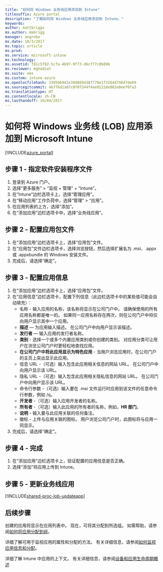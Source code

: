 ```yaml
---
title: "如何将 Windows 业务线应用添加到 Intune"
titlesuffix: Azure portal
description: "了解如何将 Windows 业务线应用添加到 Intune。"
keywords: 
author: mattbriggs
ms.author: mabrigg
manager: angrobe
ms.date: 10/3/2017
ms.topic: article
ms.prod: 
ms.service: microsoft-intune
ms.technology: 
ms.assetid: f81c5f82-5cfa-4b97-9f73-d6cf77c06896
ms.reviewer: mghadial
ms.suite: ems
ms.custom: intune-azure
ms.openlocfilehash: 33959b941e39d8694387770e1f3264d74647de69
ms.sourcegitcommit: 4b776d1a87c0707244f4ae0122de882e0eef6fa3
ms.translationtype: HT
ms.contentlocale: zh-CN
ms.lasthandoff: 10/04/2017
---
```

# <a name="how-to-add-windows-line-of-business-lob-apps-to-microsoft-intune"></a>如何将 Windows 业务线 (LOB) 应用添加到 Microsoft Intune

[!INCLUDE[azure_portal](./includes/azure_portal.md)]


## <a name="step-1---specify-the-software-setup-file"></a>步骤 1 - 指定软件安装程序文件

1. 登录到 Azure 门户。
2. 选择“更多服务” > “监视 + 管理” + “Intune”。
3. 在“Intune”边栏选项卡上，选择“管理应用”。
4. 在“移动应用”工作负荷中，选择“管理” > “应用”。
5. 在应用列表的上方，选择“添加”。
6. 在“添加应用”边栏选项卡中，选择“业务线应用”。

## <a name="step-2---configure-the-app-package-file"></a>步骤 2 - 配置应用包文件

1. 在“添加应用”边栏选项卡上，选择“应用包”文件。
2. 在“应用包”文件边栏选项卡，选择浏览按钮，然后选择扩展名为 .msi、.appx 或 .appxbundle 的 Windows 安装文件。
3. 完成后，请选择“确定”。


## <a name="step-3---configure-app-information"></a>步骤 3 - 配置应用信息

1. 在“添加应用”边栏选项卡上，选择“应用包”文件。
2. 在“应用信息”边栏选项卡，配置下列信息（此边栏选项卡中的某些值可能会自动填充）：
    - 名称 - 输入应用的名称，该名称将显示在公司门户中。 请确保使用的所有应用名称都是唯一的。 如果同一应用名称存在两次，则在公司门户中将仅向用户显示其中一个应用。
    - **描述** — 为应用输入描述。 在公司门户中向用户显示该描述。
    - **发行者** — 输入应用的发行者名称。
    - **类别** - 选择一个或多个内置应用类别或你创建的类别。 对应用分类可让用户在浏览公司门户时更轻松地查找应用。
    - **在公司门户中将此应用显示为特色应用** - 当用户浏览应用时，在公司门户的主页上突出显示此应用。
    - 信息 URL -（可选）输入包含此应用相关信息的网站 URL。 在公司门户中向用户显示该 URL。
    - 隐私 URL -（可选）输入包含此应用相关隐私信息的网站 URL。 在公司门户中向用户显示该 URL。
    - 命令行参数 -（可选）输入要在 .msi 文件运行时应用到该文件的任意命令行参数，例如 /q。
    - **开发者** -（可选）输入应用开发者的名称。
    - **所有者** -（可选）输入此应用的所有者的名称，例如，**HR 部门**。
    - **说明** - 输入要与此应用关联的任何备注。
    - 徽标 - 上传与应用关联的图标。 用户浏览公司门户时，此图标将与应用一同显示。
3. 完成后，请选择“确定”。

## <a name="step-4---finish-up"></a>步骤 4 - 完成

1. 在“添加应用”边栏选项卡上，验证配置的应用信息是否正确。
2. 选择“添加”将应用上传到 Intune。

## <a name="step-5---update-a-line-of-business-app"></a>步骤 5 - 更新业务线应用

[!INCLUDE[shared-proc-lob-updateapp](./includes/shared-proc-lob-updateapp.md)]

## <a name="next-steps"></a>后续步骤

创建的应用将显示在应用列表中。 现在，可将其分配到所选组。 如需帮助，请参阅[如何将应用分配到组](apps-deploy.md)。

详细了解可用于监视应用的属性和分配的方法。 有关详细信息，请参阅[如何监视应用信息和分配](apps-monitor.md)。

详细了解 Intune 中应用的上下文。 有关详细信息，请参阅[设备和应用生命周期概述](introduction-device-app-lifecycles.md)